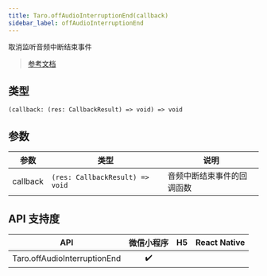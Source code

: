 ```yaml
---
title: Taro.offAudioInterruptionEnd(callback)
sidebar_label: offAudioInterruptionEnd
---
```


取消监听音频中断结束事件

> [参考文档](https://developers.weixin.qq.com/miniprogram/dev/api/base/app/app-event/wx.offAudioInterruptionEnd.html)

## 类型

```tsx
(callback: (res: CallbackResult) => void) => void
```

## 参数

<table>
  <thead>
    <tr>
      <th>参数</th>
      <th>类型</th>
      <th>说明</th>
    </tr>
  </thead>
  <tbody>
    <tr>
      <td>callback</td>
      <td><code>(res: CallbackResult) =&gt; void</code></td>
      <td>音频中断结束事件的回调函数</td>
    </tr>
  </tbody>
</table>

## API 支持度

|             API              | 微信小程序 | H5 | React Native |
|:----------------------------:|:-----:|:--:|:------------:|
| Taro.offAudioInterruptionEnd |  ✔️   |    |              |
